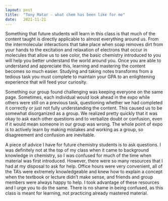 ```yaml
---
layout: post
title:  "Tony Matar - what chem has been like for me"
date:   2021-11-21
---
```

Something that future students will learn in this class is that much of the content taught is directly applicable to almost everything around us. From the intermolecular interactions that take place when soap removes dirt from your hands to the excitation and relaxation of electrons that occur in molecules that allow us to see color, the basic chemistry introduced to you will help you better understand the world around you. Once you are able to understand and appreciate this, learning and mastering the content becomes so much easier. Studying and taking notes transforms from a tedious task you must complete to maintain your GPA to an enlightening experience that will feed your curiosity.

Something our group found challenging was keeping everyone on the same page. Sometimes, each individual would look ahead in the expo while others were still on a previous task, questioning whether we had completed it correctly or just not fully understanding the content. This caused us to be somewhat disorganized as a group. We realized pretty quickly that it was okay to ask each other questions and to verbalize doubt or confusion, even if it would mean someone in our group was wrong. The whole point of expo is to actively learn by making mistakes and working as a group, so disagreement and confusion are inevitable. 

A piece of advice I have for future chemistry students is to ask questions. I was definitely not at the top of my class when it came to background knowledge in chemistry, so I was confused for much of the time when material was first introduced. However, there were so many resources that I had at my disposal to ask for help. Office hours were very convenient, all of the TA’s were extremely knowledgeable and knew how to explain a concept when the textbook or lecture didn’t make sense, and friends and group members were always happy to help. I took advantage of these resources and I urge you to do the same. There is no shame in being confused, as this class is meant for learning, not practicing already mastered material. 